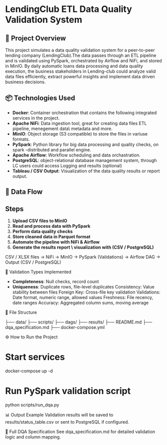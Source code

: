 # LendingClub ETL Data Quality Validation System

## 🚀 Project Overview
This project simulates a data quality validation system for a peer-to-peer lending company (LendingClub).The data passes through an ETL pipeline and is validated using PySpark, orchestrated by Airflow and NiFi, and stored in MinIO.
By daily automatic loans data processing and data quality execution, the business stakeholders in Lending-club could analyze valid data files efficiently, extract powerful insights and implement data driven business decisions. 



## 📦 Technologies Used
- **Docker**: Container orchestration that contains the following integrated services in the project.
- **Apache NiFi**: Data ingestion tool, great for creating data files ETL pipeline, menegement data\ metadata and more.
- **MinIO**: Object storage (S3 compatible) to store the files in variuse formats.
- **PySpark**: Python library for big data processing and quality checks, on spark -distributed and parallel engine.
- **Apache Airflow**: Workflow scheduling and data orchastration.
- **PostgreSQL**: object-relational database management system, through LC users could access Logging and results (optional)
- **Tableau / CSV Output**: Visualization of the data quality results or report output. 

## 🔄 Data Flow

## Steps
1. **Upload CSV files to MinIO**
2. **Read and process data with PySpark**
3. **Perform data quality checks**
4. **Store cleaned data in Parquet format**
5. **Automate the pipeline with NiFi & Airflow**
6. **Generate the results report \ visualization with (CSV / PostgreSQL)**



CSV / XLSX files → NiFi → MinIO → PySpark (Validations) → Airflow DAG → Output (CSV / PostgreSQL)

🧪 Validation Types Implemented

- **Completeness**: Null checks, record count
- **Uniqueness**: Duplicate rows, file-level duplicates
Consistency: Value stability between files
Foreign Key: Cross-file key validation
Validations: Date format, numeric range, allowed values
Freshness: File recency, date ranges
Accuracy: Aggregated column sums, moving average

📁 File Structure

├── data/
├── scripts/
├── dags/
├── results/
├── README.md
├── dqa_specification.md
├── docker-compose.yml

⚙️ How to Run the Project
# Start services
docker-compose up -d

# Run PySpark validation script
python scripts/run_dqa.py

📊 Output Example
Validation results will be saved to results/status_table.csv or sent to PostgreSQL if configured.

📄 Full DQA Specification
See dqa_specification.md for detailed validation logic and column mapping.


